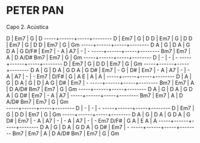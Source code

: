 PETER PAN
=========
Capo 2. Acústica

D    | Em7  | G | D
-----+------+-----+--------
D    | Em7  | G | D
D    | Em7  | G | D
D    | Em7  | G | D
D    | Em7  | G | Gm
-----+------+-----+--------
D A  | G    | D A | G
D A  | G D/F# | Em7 | -
A    | A7   | -   | -
-----+------+-----+--------
Bm7  | Em7  | A   | D A/D#
Bm7  | Em7  | G   | Gm
-----+------+-----+--------
D    | -    | -   | -
-----+------+-----+--------
D    | Em7  | G   | D
D    | Em7  | G   | Gm
-----+------+-----+--------
D A  | G    | D A | G
D A  | G D# | Em7 | -
G    | D#   | Em7 | -
A    | A7   | -   | -
A    | A7   | -   | -
Em7  | D/F# | G   | A
E    | A    | A   |
-----+------+-----+--------
D    | A    | G   | D
A    | G    | D   | A
G    | D#   | Em7 | -
-----+------+-----+--------
Bm7  | Em7  | A   | D A/D#
Bm7  | Em7  | G   | Gm
-----+------+-----+--------
D A  | G    | D A | G
D A  | G D# | Em7 | -
A    | A7   |
-----+------+-----+--------
Bm7  | Em7  | A   | D  A/D#
Bm7  | Em7  | G   | Gm  
-----+------+-----+--------
D    | -    | -   | -
-----+------+-----+--------
D    | Em7  | G   | D
D    | Em7  | G   | Gm
-----+------+-----+--------
D A  | G    | D A | G
D A  | G D# | Em7 | -
A    | A7   | -   | -
A    | A7   | -   | -
Em7 D/F# | G A | E A | A
-----+------+-----+--------
D A  | G    | D A | G
D A  | G D# | Em7 | -
-----+------+-----+--------
Bm7  | Em7  | A   | D A/D#
Bm7  | Em7  | G   | Gm
